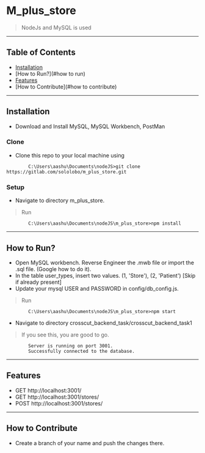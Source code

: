 # M_plus_store

> NodeJs and MySQL is used



---

## Table of Contents 

- [Installation](#installation)
- [How to Run?](#how to run)
- [Features](#features)
- [How to Contribute](#how to contribute)

---

## Installation

- Download and Install MySQL, MySQL Workbench, PostMan 

### Clone

- Clone this repo to your local machine using 
```shell
	 	C:\Users\aashu\Documents\nodeJS>git clone https://gitlab.com/sololobo/m_plus_store.git
``` 

### Setup

- Navigate to directory m_plus_store. 
> Run 
```shell
	 	C:\Users\aashu\Documents\nodeJS\m_plus_store>npm install
``` 

---

## How to Run?

- Open MySQL workbench. Reverse Engineer the .mwb file or import the .sql file. (Google how to do it).
- In the table user_types, insert two values. (1, 'Store'), (2, 'Patient') [Skip if already present]
- Update your mysql USER and PASSWORD in config/db_config.js. 
> Run
```shell
		C:\Users\aashu\Documents\nodeJS\m_plus_store>npm start
```
-  Navigate to directory crosscut_backend_task/crosscut_backend_task1

> If you see this, you are good to go.
	
```shell
		Server is running on port 3001.
        Successfully connected to the database.
```

---

## Features
- GET http://localhost:3001/
- GET http://localhost:3001/stores/
- POST http://localhost:3001/stores/

---

## How to Contribute
- Create a branch of your name and push the changes there.